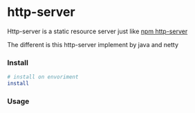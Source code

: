 # http-server

Http-server is a static resource server just like [npm http-server](https://www.npmjs.com/package/http-server) 

The different is this http-server implement by java and netty

### Install

```bash
# install on envoriment
install 
```



### Usage